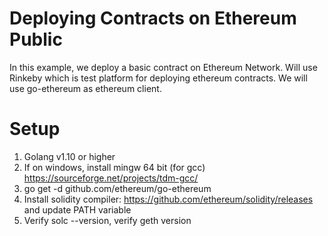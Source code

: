 # Deploying Contracts on Ethereum Public 
In this example, we deploy a basic contract on Ethereum Network. Will use Rinkeby which is test platform for deploying ethereum contracts. We will use
go-ethereum as ethereum client.

# Setup
1. Golang v1.10 or higher
2. If on windows, install mingw 64 bit (for gcc) https://sourceforge.net/projects/tdm-gcc/
3. go get -d github.com/ethereum/go-ethereum
4. Install solidity compiler: https://github.com/ethereum/solidity/releases and update PATH variable
5. Verify solc --version, verify geth version


